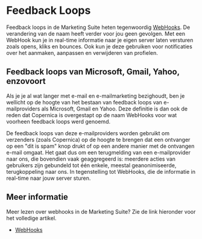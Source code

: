 # Feedback Loops

Feedback loops in de Marketing Suite heten tegenwoordig [WebHooks](./webhooks). 
De verandering van de naam heeft verder voor jou geen gevolgen.
Met een WebHook kun je in real-time informatie naar je eigen server laten versturen 
zoals opens, kliks en bounces. Ook kun je deze gebruiken voor notificaties 
over het aanmaken, aanpassen en verwijderen van profielen.

## Feedback loops van Microsoft, Gmail, Yahoo, enzovoort

Als je je al wat langer met e-mail en e-mailmarketing bezighoudt, ben je 
wellicht op de hoogte van het bestaan van feedback loops van 
e-mailproviders als Microsoft, Gmail en Yahoo. Deze definitie is dan ook de 
reden dat Copernica is overgestapt op de naam WebHooks voor wat voorheen 
feedback loops werd genoemd.

De feedback loops van deze e-mailproviders worden gebruikt om verzenders 
(zoals Copernica) op de hoogte te brengen dat een ontvanger op een 
"dit is spam" knop drukt of op een andere manier met de ontvangen e-mail 
omgaat. Het gaat dus om een terugmelding van een e-mailprovider naar ons, 
die bovendien vaak geaggregeerd is: meerdere acties van gebruikers zijn 
gebundeld tot één enkele, meestal geanonimiseerde, terugkoppeling naar 
ons. In tegenstelling tot WebHooks, die de informatie in real-time naar 
jouw server sturen.

## Meer informatie

Meer lezen over webhooks in de Marketing Suite? Zie de link hieronder 
voor het volledige artikel.

- [WebHooks](./webhooks)

